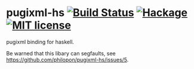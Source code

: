 pugixml-hs [![Build Status](https://travis-ci.org/philopon/pugixml-hs.svg?branch=master)](https://travis-ci.org/philopon/pugixml-hs) [![Hackage](http://img.shields.io/hackage/v/pugixml.svg)](https://hackage.haskell.org/package/pugixml) [![MIT license](http://img.shields.io/badge/license-MIT-blue.svg)](LICENSE)
===

pugixml binding for haskell.

Be warned that this libary can segfaults, see https://github.com/philopon/pugixml-hs/issues/5.
